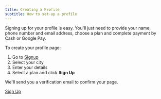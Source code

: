 ```yaml
---
title: Creating a Profile
subtitle: How to set-up a profile
---
```


Signing up for your profile is easy. You'll just need to provide your name, phone number and email address, choose a plan and complete payment by Cash or Google Pay. 

To create your profile page:

<ol>
  <li>Go to <a href="{{ site.url }}/signup">Signup</a></li>
  <li>Select your city</li>
  <li>Enter your details</li>
  <li>Select a plan and click <b>Sign Up</b></li>
</ol>

We'll send you a verification email to confirm your page.

<a href="{{ site.url }}/signup" class="button primary">Sign Up</a>
